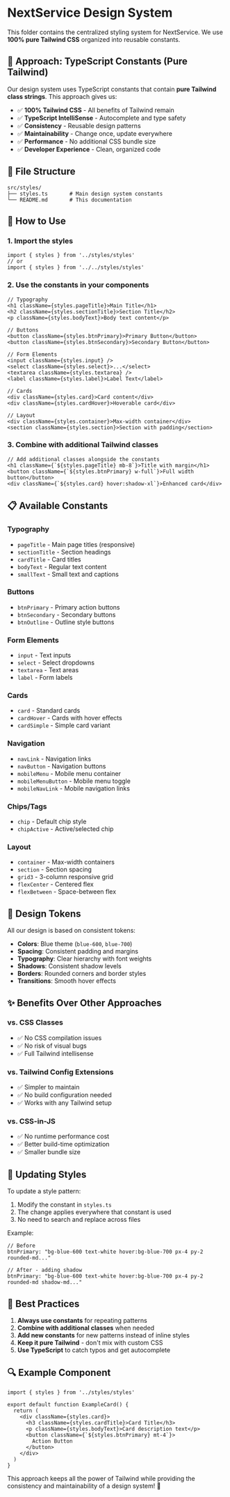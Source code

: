 # NextService Design System

This folder contains the centralized styling system for NextService. We use **100% pure Tailwind CSS** organized into reusable constants.

## 🎯 Approach: TypeScript Constants (Pure Tailwind)

Our design system uses TypeScript constants that contain **pure Tailwind class strings**. This approach gives us:

- ✅ **100% Tailwind CSS** - All benefits of Tailwind remain
- ✅ **TypeScript IntelliSense** - Autocomplete and type safety
- ✅ **Consistency** - Reusable design patterns
- ✅ **Maintainability** - Change once, update everywhere
- ✅ **Performance** - No additional CSS bundle size
- ✅ **Developer Experience** - Clean, organized code

## 📁 File Structure

```
src/styles/
├── styles.ts       # Main design system constants
└── README.md       # This documentation
```

## 🔧 How to Use

### 1. Import the styles

```tsx
import { styles } from '../styles/styles'
// or
import { styles } from '../../styles/styles'
```

### 2. Use the constants in your components

```tsx
// Typography
<h1 className={styles.pageTitle}>Main Title</h1>
<h2 className={styles.sectionTitle}>Section Title</h2>
<p className={styles.bodyText}>Body text content</p>

// Buttons
<button className={styles.btnPrimary}>Primary Button</button>
<button className={styles.btnSecondary}>Secondary Button</button>

// Form Elements
<input className={styles.input} />
<select className={styles.select}>...</select>
<textarea className={styles.textarea} />
<label className={styles.label}>Label Text</label>

// Cards
<div className={styles.card}>Card content</div>
<div className={styles.cardHover}>Hoverable card</div>

// Layout
<div className={styles.container}>Max-width container</div>
<section className={styles.section}>Section with padding</section>
```

### 3. Combine with additional Tailwind classes

```tsx
// Add additional classes alongside the constants
<h1 className={`${styles.pageTitle} mb-8`}>Title with margin</h1>
<button className={`${styles.btnPrimary} w-full`}>Full width button</button>
<div className={`${styles.card} hover:shadow-xl`}>Enhanced card</div>
```

## 📋 Available Constants

### Typography
- `pageTitle` - Main page titles (responsive)
- `sectionTitle` - Section headings
- `cardTitle` - Card titles
- `bodyText` - Regular text content
- `smallText` - Small text and captions

### Buttons
- `btnPrimary` - Primary action buttons
- `btnSecondary` - Secondary buttons
- `btnOutline` - Outline style buttons

### Form Elements
- `input` - Text inputs
- `select` - Select dropdowns
- `textarea` - Text areas
- `label` - Form labels

### Cards
- `card` - Standard cards
- `cardHover` - Cards with hover effects
- `cardSimple` - Simple card variant

### Navigation
- `navLink` - Navigation links
- `navButton` - Navigation buttons
- `mobileMenu` - Mobile menu container
- `mobileMenuButton` - Mobile menu toggle
- `mobileNavLink` - Mobile navigation links

### Chips/Tags
- `chip` - Default chip style
- `chipActive` - Active/selected chip

### Layout
- `container` - Max-width containers
- `section` - Section spacing
- `grid3` - 3-column responsive grid
- `flexCenter` - Centered flex
- `flexBetween` - Space-between flex

## 🎨 Design Tokens

All our design is based on consistent tokens:

- **Colors**: Blue theme (`blue-600`, `blue-700`)
- **Spacing**: Consistent padding and margins
- **Typography**: Clear hierarchy with font weights
- **Shadows**: Consistent shadow levels
- **Borders**: Rounded corners and border styles
- **Transitions**: Smooth hover effects

## ✨ Benefits Over Other Approaches

### vs. CSS Classes
- ✅ No CSS compilation issues
- ✅ No risk of visual bugs
- ✅ Full Tailwind intellisense

### vs. Tailwind Config Extensions
- ✅ Simpler to maintain
- ✅ No build configuration needed
- ✅ Works with any Tailwind setup

### vs. CSS-in-JS
- ✅ No runtime performance cost
- ✅ Better build-time optimization
- ✅ Smaller bundle size

## 🔄 Updating Styles

To update a style pattern:

1. Modify the constant in `styles.ts`
2. The change applies everywhere that constant is used
3. No need to search and replace across files

Example:
```tsx
// Before
btnPrimary: "bg-blue-600 text-white hover:bg-blue-700 px-4 py-2 rounded-md..."

// After - adding shadow
btnPrimary: "bg-blue-600 text-white hover:bg-blue-700 px-4 py-2 rounded-md shadow-md..."
```

## 🚀 Best Practices

1. **Always use constants** for repeating patterns
2. **Combine with additional classes** when needed
3. **Add new constants** for new patterns instead of inline styles
4. **Keep it pure Tailwind** - don't mix with custom CSS
5. **Use TypeScript** to catch typos and get autocomplete

## 🔍 Example Component

```tsx
import { styles } from '../styles/styles'

export default function ExampleCard() {
  return (
    <div className={styles.card}>
      <h3 className={styles.cardTitle}>Card Title</h3>
      <p className={styles.bodyText}>Card description text</p>
      <button className={`${styles.btnPrimary} mt-4`}>
        Action Button
      </button>
    </div>
  )
}
```

This approach keeps all the power of Tailwind while providing the consistency and maintainability of a design system! 🎉